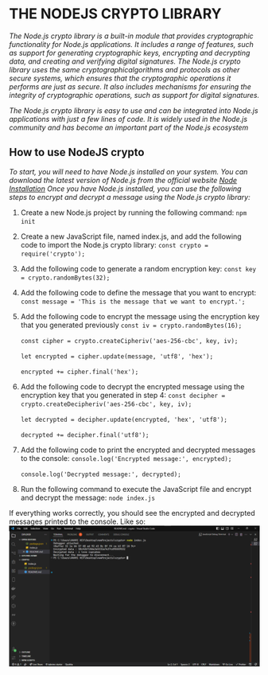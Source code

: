 # THE NODEJS CRYPTO LIBRARY

_The Node.js crypto library is a built-in module that provides cryptographic functionality for Node.js applications. It includes a range of features, such as support for generating cryptographic keys, encrypting and decrypting data, and creating and verifying digital signatures. The Node.js crypto library uses the same cryptographicalgorithms and protocols as other secure systems, which ensures that the cryptographic operations it performs are just as secure. It also includes mechanisms for ensuring the integrity of cryptographic operations, such as support for digital signatures._

_The Node.js crypto library is easy to use and can be integrated into Node.js applications with just a few lines of code. It is widely used in the Node.js community and has become an important part of the Node.js ecosystem_

## How to use NodeJS crypto

_To start, you will need to have Node.js installed on your system. You can download the latest version of Node.js from the official website [Node Installation](<https://(https://nodejs.org/en/)>)
Once you have Node.js installed, you can use the following steps to encrypt and decrypt a message using the Node.js crypto library:_

1. Create a new Node.js project by running the following command:
   `npm init`

2. Create a new JavaScript file, named index.js, and add the following code to import the Node.js crypto library:
   `const crypto = require('crypto');`

3. Add the following code to generate a random encryption key:
   `const key = crypto.randomBytes(32);`

4. Add the following code to define the message that you want to encrypt:
   `const message = 'This is the message that we want to encrypt.';`

5. Add the following code to encrypt the message using the encryption key that you generated previously
   `const iv = crypto.randomBytes(16);`

   `const cipher = crypto.createCipheriv('aes-256-cbc', key, iv);`

   `let encrypted = cipher.update(message, 'utf8', 'hex');`

   `encrypted += cipher.final('hex');`

6. Add the following code to decrypt the encrypted message using the encryption key that you generated in step 4:
   `const decipher = crypto.createDecipheriv('aes-256-cbc', key, iv);`

   `let decrypted = decipher.update(encrypted, 'hex', 'utf8');`

   `decrypted += decipher.final('utf8');`

7. Add the following code to print the encrypted and decrypted messages to the console:
   `console.log('Encrypted message:', encrypted);`

   `console.log('Decrypted message:', decrypted);`

8. Run the following command to execute the JavaScript file and encrypt and decrypt the message:
   `node index.js`

If everything works correctly, you should see the encrypted and decrypted messages printed to the console.
Like so: ![image](console.png)
